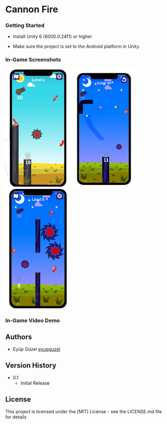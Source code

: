 # Cannon Fire
### Getting Started

* Install Unity 6 (6000.0.24f1) or higher

* Make sure the project is set to the Android platform in Unity.

### In-Game Screenshots

<img src="Screenshots/Screenshot_1.png" alt="Screenshot 2" width="200" /> <img src="Screenshots/Screenshot_2.png" alt="Screenshot 1" width="200" />  <img src="Screenshots/Screenshot_3.png" alt="Screenshot 3" width="200" />

### In-Game Video Demo

## Authors

* Eyüp Güzel  [eyupguzel](https://github.com/eyupguzel)

## Version History
* 0.1
    * Initial Release

## License

This project is licensed under the [MIT] License - see the LICENSE.md file for details
